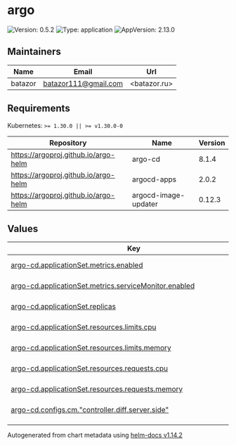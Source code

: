 # argo

![Version: 0.5.2](https://img.shields.io/badge/Version-0.5.2-informational?style=flat-square) ![Type: application](https://img.shields.io/badge/Type-application-informational?style=flat-square) ![AppVersion: 2.13.0](https://img.shields.io/badge/AppVersion-2.13.0-informational?style=flat-square)

## Maintainers

| Name | Email | Url |
| ---- | ------ | --- |
| batazor | <batazor111@gmail.com> | <batazor.ru> |

## Requirements

Kubernetes: `>= 1.30.0 || >= v1.30.0-0`

| Repository | Name | Version |
|------------|------|---------|
| https://argoproj.github.io/argo-helm | argo-cd | 8.1.4 |
| https://argoproj.github.io/argo-helm | argocd-apps | 2.0.2 |
| https://argoproj.github.io/argo-helm | argocd-image-updater | 0.12.3 |

## Values

<table height="400px" >
	<thead>
		<th>Key</th>
		<th>Type</th>
		<th>Default</th>
		<th>Description</th>
	</thead>
	<tbody>
		<tr>
			<td id="argo-cd--applicationSet--metrics--enabled"><a href="./values.yaml#L300">argo-cd.applicationSet.metrics.enabled</a></td>
			<td>
bool
</td>
			<td>
				<div style="max-width: 300px;">
<pre lang="json">
true
</pre>
</div>
			</td>
			<td></td>
		</tr>
		<tr>
			<td id="argo-cd--applicationSet--metrics--serviceMonitor--enabled"><a href="./values.yaml#L302">argo-cd.applicationSet.metrics.serviceMonitor.enabled</a></td>
			<td>
bool
</td>
			<td>
				<div style="max-width: 300px;">
<pre lang="json">
true
</pre>
</div>
			</td>
			<td></td>
		</tr>
		<tr>
			<td id="argo-cd--applicationSet--replicas"><a href="./values.yaml#L289">argo-cd.applicationSet.replicas</a></td>
			<td>
int
</td>
			<td>
				<div style="max-width: 300px;">
<pre lang="json">
1
</pre>
</div>
			</td>
			<td></td>
		</tr>
		<tr>
			<td id="argo-cd--applicationSet--resources--limits--cpu"><a href="./values.yaml#L293">argo-cd.applicationSet.resources.limits.cpu</a></td>
			<td>
string
</td>
			<td>
				<div style="max-width: 300px;">
<pre lang="json">
"2000m"
</pre>
</div>
			</td>
			<td></td>
		</tr>
		<tr>
			<td id="argo-cd--applicationSet--resources--limits--memory"><a href="./values.yaml#L294">argo-cd.applicationSet.resources.limits.memory</a></td>
			<td>
string
</td>
			<td>
				<div style="max-width: 300px;">
<pre lang="json">
"1024Mi"
</pre>
</div>
			</td>
			<td></td>
		</tr>
		<tr>
			<td id="argo-cd--applicationSet--resources--requests--cpu"><a href="./values.yaml#L296">argo-cd.applicationSet.resources.requests.cpu</a></td>
			<td>
string
</td>
			<td>
				<div style="max-width: 300px;">
<pre lang="json">
"300m"
</pre>
</div>
			</td>
			<td></td>
		</tr>
		<tr>
			<td id="argo-cd--applicationSet--resources--requests--memory"><a href="./values.yaml#L297">argo-cd.applicationSet.resources.requests.memory</a></td>
			<td>
string
</td>
			<td>
				<div style="max-width: 300px;">
<pre lang="json">
"128Mi"
</pre>
</div>
			</td>
			<td></td>
		</tr>
		<tr>
			<td id="argo-cd--configs--cm--"controller--diff--server--side""><a href="./values.yaml#L312">argo-cd.configs.cm."controller.diff.server.side"</a></td>
			<td>
string
</td>
			<td>
				<div style="max-width: 300px;">
<pre lang="json">
"true"
</pre>
</div>
			</td>
			<td></td>
		</tr>
		<tr>
			<td id="argo-cd--configs--cm--"exec--enabled""><a href="./values.yaml#L314">argo-cd.configs.cm."exec.enabled"</a></td>
			<td>
string
</td>
			<td>
				<div style="max-width: 300px;">
<pre lang="json">
"true"
</pre>
</div>
			</td>
			<td></td>
		</tr>
		<tr>
			<td id="argo-cd--configs--cm--"extension--config""><a href="./values.yaml#L317">argo-cd.configs.cm."extension.config"</a></td>
			<td>
string
</td>
			<td>
				<div style="max-width: 300px;">
<pre lang="json">
"extensions:\n  - name: metrics\n    backend:\n       services:\n          - url: http://argocd-metrics-server.argocd:9003"
</pre>
</div>
			</td>
			<td></td>
		</tr>
		<tr>
			<td id="argo-cd--configs--cm--"helm--valuesFileSchemes""><a href="./values.yaml#L324">argo-cd.configs.cm."helm.valuesFileSchemes"</a></td>
			<td>
string
</td>
			<td>
				<div style="max-width: 300px;">
<pre lang="json">
"secrets+gpg-import, secrets+gpg-import-kubernetes, secrets+age-import, secrets+age-import-kubernetes, secrets,secrets+literal, https"
</pre>
</div>
			</td>
			<td></td>
		</tr>
		<tr>
			<td id="argo-cd--configs--cm--"resource--compareoptions""><a href="./values.yaml#L331">argo-cd.configs.cm."resource.compareoptions"</a></td>
			<td>
string
</td>
			<td>
				<div style="max-width: 300px;">
<pre lang="json">
"# disables status field diffing in specified resource types\n# ignoreAggregatedRoles: true\n"
</pre>
</div>
			</td>
			<td></td>
		</tr>
		<tr>
			<td id="argo-cd--configs--cm--"resource--exclusions""><a href="./values.yaml#L335">argo-cd.configs.cm."resource.exclusions"</a></td>
			<td>
string
</td>
			<td>
				<div style="max-width: 300px;">
<pre lang="json">
"- apiGroups:\n    - cilium.io\n  kinds:\n    - CiliumIdentity\n  clusters:\n    - \"*\"\n"
</pre>
</div>
			</td>
			<td></td>
		</tr>
		<tr>
			<td id="argo-cd--configs--cm--"server--enable--proxy--extension""><a href="./values.yaml#L316">argo-cd.configs.cm."server.enable.proxy.extension"</a></td>
			<td>
string
</td>
			<td>
				<div style="max-width: 300px;">
<pre lang="json">
"true"
</pre>
</div>
			</td>
			<td></td>
		</tr>
		<tr>
			<td id="argo-cd--configs--cm--"statusbadge--enabled""><a href="./values.yaml#L310">argo-cd.configs.cm."statusbadge.enabled"</a></td>
			<td>
bool
</td>
			<td>
				<div style="max-width: 300px;">
<pre lang="json">
true
</pre>
</div>
			</td>
			<td></td>
		</tr>
		<tr>
			<td id="argo-cd--configs--cm--"timeout--reconciliation""><a href="./values.yaml#L308">argo-cd.configs.cm."timeout.reconciliation"</a></td>
			<td>
string
</td>
			<td>
				<div style="max-width: 300px;">
<pre lang="json">
"5m"
</pre>
</div>
			</td>
			<td></td>
		</tr>
		<tr>
			<td id="argo-cd--configs--cm--url"><a href="./values.yaml#L306">argo-cd.configs.cm.url</a></td>
			<td>
string
</td>
			<td>
				<div style="max-width: 300px;">
<pre lang="json">
"https://argo.shortlink.best"
</pre>
</div>
			</td>
			<td></td>
		</tr>
		<tr>
			<td id="argo-cd--configs--params--"dexserver--disable--tls""><a href="./values.yaml#L352">argo-cd.configs.params."dexserver.disable.tls"</a></td>
			<td>
bool
</td>
			<td>
				<div style="max-width: 300px;">
<pre lang="json">
true
</pre>
</div>
			</td>
			<td></td>
		</tr>
		<tr>
			<td id="argo-cd--configs--params--"server--insecure""><a href="./values.yaml#L353">argo-cd.configs.params."server.insecure"</a></td>
			<td>
bool
</td>
			<td>
				<div style="max-width: 300px;">
<pre lang="json">
true
</pre>
</div>
			</td>
			<td></td>
		</tr>
		<tr>
			<td id="argo-cd--configs--repositories--shortlink--name"><a href="./values.yaml#L346">argo-cd.configs.repositories.shortlink.name</a></td>
			<td>
string
</td>
			<td>
				<div style="max-width: 300px;">
<pre lang="json">
"shortlink"
</pre>
</div>
			</td>
			<td></td>
		</tr>
		<tr>
			<td id="argo-cd--configs--repositories--shortlink--type"><a href="./values.yaml#L347">argo-cd.configs.repositories.shortlink.type</a></td>
			<td>
string
</td>
			<td>
				<div style="max-width: 300px;">
<pre lang="json">
"git"
</pre>
</div>
			</td>
			<td></td>
		</tr>
		<tr>
			<td id="argo-cd--configs--repositories--shortlink--url"><a href="./values.yaml#L345">argo-cd.configs.repositories.shortlink.url</a></td>
			<td>
string
</td>
			<td>
				<div style="max-width: 300px;">
<pre lang="json">
"https://github.com/shortlink-org/argocd"
</pre>
</div>
			</td>
			<td></td>
		</tr>
		<tr>
			<td id="argo-cd--controller--metrics--applicationLabels--enabled"><a href="./values.yaml#L36">argo-cd.controller.metrics.applicationLabels.enabled</a></td>
			<td>
bool
</td>
			<td>
				<div style="max-width: 300px;">
<pre lang="json">
true
</pre>
</div>
			</td>
			<td></td>
		</tr>
		<tr>
			<td id="argo-cd--controller--metrics--enabled"><a href="./values.yaml#L34">argo-cd.controller.metrics.enabled</a></td>
			<td>
bool
</td>
			<td>
				<div style="max-width: 300px;">
<pre lang="json">
true
</pre>
</div>
			</td>
			<td></td>
		</tr>
		<tr>
			<td id="argo-cd--controller--metrics--serviceMonitor--enabled"><a href="./values.yaml#L38">argo-cd.controller.metrics.serviceMonitor.enabled</a></td>
			<td>
bool
</td>
			<td>
				<div style="max-width: 300px;">
<pre lang="json">
true
</pre>
</div>
			</td>
			<td></td>
		</tr>
		<tr>
			<td id="argo-cd--controller--replicas"><a href="./values.yaml#L22">argo-cd.controller.replicas</a></td>
			<td>
int
</td>
			<td>
				<div style="max-width: 300px;">
<pre lang="json">
1
</pre>
</div>
			</td>
			<td></td>
		</tr>
		<tr>
			<td id="argo-cd--controller--resources--limits--cpu"><a href="./values.yaml#L27">argo-cd.controller.resources.limits.cpu</a></td>
			<td>
string
</td>
			<td>
				<div style="max-width: 300px;">
<pre lang="json">
"2000m"
</pre>
</div>
			</td>
			<td></td>
		</tr>
		<tr>
			<td id="argo-cd--controller--resources--limits--memory"><a href="./values.yaml#L28">argo-cd.controller.resources.limits.memory</a></td>
			<td>
string
</td>
			<td>
				<div style="max-width: 300px;">
<pre lang="json">
"3Gi"
</pre>
</div>
			</td>
			<td></td>
		</tr>
		<tr>
			<td id="argo-cd--controller--resources--requests--cpu"><a href="./values.yaml#L30">argo-cd.controller.resources.requests.cpu</a></td>
			<td>
string
</td>
			<td>
				<div style="max-width: 300px;">
<pre lang="json">
"250m"
</pre>
</div>
			</td>
			<td></td>
		</tr>
		<tr>
			<td id="argo-cd--controller--resources--requests--memory"><a href="./values.yaml#L31">argo-cd.controller.resources.requests.memory</a></td>
			<td>
string
</td>
			<td>
				<div style="max-width: 300px;">
<pre lang="json">
"512Mi"
</pre>
</div>
			</td>
			<td></td>
		</tr>
		<tr>
			<td id="argo-cd--controller--revisionHistoryLimit"><a href="./values.yaml#L23">argo-cd.controller.revisionHistoryLimit</a></td>
			<td>
int
</td>
			<td>
				<div style="max-width: 300px;">
<pre lang="json">
3
</pre>
</div>
			</td>
			<td></td>
		</tr>
		<tr>
			<td id="argo-cd--controller--rules--enabled"><a href="./values.yaml#L41">argo-cd.controller.rules.enabled</a></td>
			<td>
bool
</td>
			<td>
				<div style="max-width: 300px;">
<pre lang="json">
true
</pre>
</div>
			</td>
			<td></td>
		</tr>
		<tr>
			<td id="argo-cd--controller--rules--spec[0]--alert"><a href="./values.yaml#L43">argo-cd.controller.rules.spec[0].alert</a></td>
			<td>
string
</td>
			<td>
				<div style="max-width: 300px;">
<pre lang="json">
"ArgoAppMissing"
</pre>
</div>
			</td>
			<td></td>
		</tr>
		<tr>
			<td id="argo-cd--controller--rules--spec[0]--annotations--description"><a href="./values.yaml#L51">argo-cd.controller.rules.spec[0].annotations.description</a></td>
			<td>
string
</td>
			<td>
				<div style="max-width: 300px;">
<pre lang="json">
"Argo CD has not reported any applications data for the past 15 minutes which means that it must be down or not functioning properly.  This needs to be resolved for this cloud to continue to maintain state.\n"
</pre>
</div>
			</td>
			<td></td>
		</tr>
		<tr>
			<td id="argo-cd--controller--rules--spec[0]--annotations--summary"><a href="./values.yaml#L50">argo-cd.controller.rules.spec[0].annotations.summary</a></td>
			<td>
string
</td>
			<td>
				<div style="max-width: 300px;">
<pre lang="json">
"[Argo CD] No reported applications"
</pre>
</div>
			</td>
			<td></td>
		</tr>
		<tr>
			<td id="argo-cd--controller--rules--spec[0]--expr"><a href="./values.yaml#L44">argo-cd.controller.rules.spec[0].expr</a></td>
			<td>
string
</td>
			<td>
				<div style="max-width: 300px;">
<pre lang="json">
"absent(argocd_app_info)\n"
</pre>
</div>
			</td>
			<td></td>
		</tr>
		<tr>
			<td id="argo-cd--controller--rules--spec[0]--for"><a href="./values.yaml#L46">argo-cd.controller.rules.spec[0].for</a></td>
			<td>
string
</td>
			<td>
				<div style="max-width: 300px;">
<pre lang="json">
"15m"
</pre>
</div>
			</td>
			<td></td>
		</tr>
		<tr>
			<td id="argo-cd--controller--rules--spec[0]--labels--severity"><a href="./values.yaml#L48">argo-cd.controller.rules.spec[0].labels.severity</a></td>
			<td>
string
</td>
			<td>
				<div style="max-width: 300px;">
<pre lang="json">
"critical"
</pre>
</div>
			</td>
			<td></td>
		</tr>
		<tr>
			<td id="argo-cd--controller--rules--spec[1]--alert"><a href="./values.yaml#L55">argo-cd.controller.rules.spec[1].alert</a></td>
			<td>
string
</td>
			<td>
				<div style="max-width: 300px;">
<pre lang="json">
"ArgoAppNotSynced"
</pre>
</div>
			</td>
			<td></td>
		</tr>
		<tr>
			<td id="argo-cd--controller--rules--spec[1]--annotations--description"><a href="./values.yaml#L63">argo-cd.controller.rules.spec[1].annotations.description</a></td>
			<td>
string
</td>
			<td>
				<div style="max-width: 300px;">
<pre lang="json">
"The application [{{`{{$labels.name}}`}} has not been synchronized for over\n 12 hours which means that the state of this cloud has drifted away from the\n state inside Git.\n"
</pre>
</div>
			</td>
			<td></td>
		</tr>
		<tr>
			<td id="argo-cd--controller--rules--spec[1]--annotations--summary"><a href="./values.yaml#L62">argo-cd.controller.rules.spec[1].annotations.summary</a></td>
			<td>
string
</td>
			<td>
				<div style="max-width: 300px;">
<pre lang="json">
"[{{`{{$labels.name}}`}}] Application not synchronized"
</pre>
</div>
			</td>
			<td></td>
		</tr>
		<tr>
			<td id="argo-cd--controller--rules--spec[1]--expr"><a href="./values.yaml#L56">argo-cd.controller.rules.spec[1].expr</a></td>
			<td>
string
</td>
			<td>
				<div style="max-width: 300px;">
<pre lang="json">
"argocd_app_info{sync_status!=\"Synced\"} == 1\n"
</pre>
</div>
			</td>
			<td></td>
		</tr>
		<tr>
			<td id="argo-cd--controller--rules--spec[1]--for"><a href="./values.yaml#L58">argo-cd.controller.rules.spec[1].for</a></td>
			<td>
string
</td>
			<td>
				<div style="max-width: 300px;">
<pre lang="json">
"12h"
</pre>
</div>
			</td>
			<td></td>
		</tr>
		<tr>
			<td id="argo-cd--controller--rules--spec[1]--labels--severity"><a href="./values.yaml#L60">argo-cd.controller.rules.spec[1].labels.severity</a></td>
			<td>
string
</td>
			<td>
				<div style="max-width: 300px;">
<pre lang="json">
"warning"
</pre>
</div>
			</td>
			<td></td>
		</tr>
		<tr>
			<td id="argo-cd--dex--enabled"><a href="./values.yaml#L69">argo-cd.dex.enabled</a></td>
			<td>
bool
</td>
			<td>
				<div style="max-width: 300px;">
<pre lang="json">
true
</pre>
</div>
			</td>
			<td></td>
		</tr>
		<tr>
			<td id="argo-cd--dex--env[0]--name"><a href="./values.yaml#L75">argo-cd.dex.env[0].name</a></td>
			<td>
string
</td>
			<td>
				<div style="max-width: 300px;">
<pre lang="json">
"ARGO_WORKFLOWS_SSO_CLIENT_SECRET"
</pre>
</div>
			</td>
			<td></td>
		</tr>
		<tr>
			<td id="argo-cd--dex--env[0]--valueFrom--secretKeyRef--key"><a href="./values.yaml#L79">argo-cd.dex.env[0].valueFrom.secretKeyRef.key</a></td>
			<td>
string
</td>
			<td>
				<div style="max-width: 300px;">
<pre lang="json">
"client-secret"
</pre>
</div>
			</td>
			<td></td>
		</tr>
		<tr>
			<td id="argo-cd--dex--env[0]--valueFrom--secretKeyRef--name"><a href="./values.yaml#L78">argo-cd.dex.env[0].valueFrom.secretKeyRef.name</a></td>
			<td>
string
</td>
			<td>
				<div style="max-width: 300px;">
<pre lang="json">
"argo-workflows-sso"
</pre>
</div>
			</td>
			<td></td>
		</tr>
		<tr>
			<td id="argo-cd--dex--image--tag"><a href="./values.yaml#L72">argo-cd.dex.image.tag</a></td>
			<td>
string
</td>
			<td>
				<div style="max-width: 300px;">
<pre lang="json">
"latest-alpine"
</pre>
</div>
			</td>
			<td></td>
		</tr>
		<tr>
			<td id="argo-cd--dex--metrics--enabled"><a href="./values.yaml#L90">argo-cd.dex.metrics.enabled</a></td>
			<td>
bool
</td>
			<td>
				<div style="max-width: 300px;">
<pre lang="json">
true
</pre>
</div>
			</td>
			<td></td>
		</tr>
		<tr>
			<td id="argo-cd--dex--metrics--serviceMonitor--additionalLabels--release"><a href="./values.yaml#L94">argo-cd.dex.metrics.serviceMonitor.additionalLabels.release</a></td>
			<td>
string
</td>
			<td>
				<div style="max-width: 300px;">
<pre lang="json">
"prometheus-operator"
</pre>
</div>
			</td>
			<td></td>
		</tr>
		<tr>
			<td id="argo-cd--dex--metrics--serviceMonitor--enabled"><a href="./values.yaml#L92">argo-cd.dex.metrics.serviceMonitor.enabled</a></td>
			<td>
bool
</td>
			<td>
				<div style="max-width: 300px;">
<pre lang="json">
true
</pre>
</div>
			</td>
			<td></td>
		</tr>
		<tr>
			<td id="argo-cd--dex--resources--limits--cpu"><a href="./values.yaml#L83">argo-cd.dex.resources.limits.cpu</a></td>
			<td>
string
</td>
			<td>
				<div style="max-width: 300px;">
<pre lang="json">
"300m"
</pre>
</div>
			</td>
			<td></td>
		</tr>
		<tr>
			<td id="argo-cd--dex--resources--limits--memory"><a href="./values.yaml#L84">argo-cd.dex.resources.limits.memory</a></td>
			<td>
string
</td>
			<td>
				<div style="max-width: 300px;">
<pre lang="json">
"128Mi"
</pre>
</div>
			</td>
			<td></td>
		</tr>
		<tr>
			<td id="argo-cd--dex--resources--requests--cpu"><a href="./values.yaml#L86">argo-cd.dex.resources.requests.cpu</a></td>
			<td>
string
</td>
			<td>
				<div style="max-width: 300px;">
<pre lang="json">
"20m"
</pre>
</div>
			</td>
			<td></td>
		</tr>
		<tr>
			<td id="argo-cd--dex--resources--requests--memory"><a href="./values.yaml#L87">argo-cd.dex.resources.requests.memory</a></td>
			<td>
string
</td>
			<td>
				<div style="max-width: 300px;">
<pre lang="json">
"64Mi"
</pre>
</div>
			</td>
			<td></td>
		</tr>
		<tr>
			<td id="argo-cd--enabled"><a href="./values.yaml#L7">argo-cd.enabled</a></td>
			<td>
bool
</td>
			<td>
				<div style="max-width: 300px;">
<pre lang="json">
true
</pre>
</div>
			</td>
			<td></td>
		</tr>
		<tr>
			<td id="argo-cd--externalRedis--host"><a href="./values.yaml#L100">argo-cd.externalRedis.host</a></td>
			<td>
string
</td>
			<td>
				<div style="max-width: 300px;">
<pre lang="json">
"redis-master.argocd"
</pre>
</div>
			</td>
			<td></td>
		</tr>
		<tr>
			<td id="argo-cd--fullnameOverride"><a href="./values.yaml#L9">argo-cd.fullnameOverride</a></td>
			<td>
string
</td>
			<td>
				<div style="max-width: 300px;">
<pre lang="json">
"argocd"
</pre>
</div>
			</td>
			<td></td>
		</tr>
		<tr>
			<td id="argo-cd--global--domain"><a href="./values.yaml#L12">argo-cd.global.domain</a></td>
			<td>
string
</td>
			<td>
				<div style="max-width: 300px;">
<pre lang="json">
"argo.shortlink.best"
</pre>
</div>
			</td>
			<td></td>
		</tr>
		<tr>
			<td id="argo-cd--global--logging--format"><a href="./values.yaml#L18">argo-cd.global.logging.format</a></td>
			<td>
string
</td>
			<td>
				<div style="max-width: 300px;">
<pre lang="json">
"json"
</pre>
</div>
			</td>
			<td></td>
		</tr>
		<tr>
			<td id="argo-cd--global--logging--level"><a href="./values.yaml#L19">argo-cd.global.logging.level</a></td>
			<td>
string
</td>
			<td>
				<div style="max-width: 300px;">
<pre lang="json">
"warn"
</pre>
</div>
			</td>
			<td></td>
		</tr>
		<tr>
			<td id="argo-cd--global--networkPolicy--create"><a href="./values.yaml#L15">argo-cd.global.networkPolicy.create</a></td>
			<td>
bool
</td>
			<td>
				<div style="max-width: 300px;">
<pre lang="json">
true
</pre>
</div>
			</td>
			<td></td>
		</tr>
		<tr>
			<td id="argo-cd--notifications--metrics--enabled"><a href="./values.yaml#L365">argo-cd.notifications.metrics.enabled</a></td>
			<td>
bool
</td>
			<td>
				<div style="max-width: 300px;">
<pre lang="json">
true
</pre>
</div>
			</td>
			<td></td>
		</tr>
		<tr>
			<td id="argo-cd--notifications--metrics--serviceMonitor--enabled"><a href="./values.yaml#L367">argo-cd.notifications.metrics.serviceMonitor.enabled</a></td>
			<td>
bool
</td>
			<td>
				<div style="max-width: 300px;">
<pre lang="json">
true
</pre>
</div>
			</td>
			<td></td>
		</tr>
		<tr>
			<td id="argo-cd--notifications--resources--limits--cpu"><a href="./values.yaml#L358">argo-cd.notifications.resources.limits.cpu</a></td>
			<td>
string
</td>
			<td>
				<div style="max-width: 300px;">
<pre lang="json">
"1000m"
</pre>
</div>
			</td>
			<td></td>
		</tr>
		<tr>
			<td id="argo-cd--notifications--resources--limits--memory"><a href="./values.yaml#L359">argo-cd.notifications.resources.limits.memory</a></td>
			<td>
string
</td>
			<td>
				<div style="max-width: 300px;">
<pre lang="json">
"256Mi"
</pre>
</div>
			</td>
			<td></td>
		</tr>
		<tr>
			<td id="argo-cd--notifications--resources--requests--cpu"><a href="./values.yaml#L361">argo-cd.notifications.resources.requests.cpu</a></td>
			<td>
string
</td>
			<td>
				<div style="max-width: 300px;">
<pre lang="json">
"50m"
</pre>
</div>
			</td>
			<td></td>
		</tr>
		<tr>
			<td id="argo-cd--notifications--resources--requests--memory"><a href="./values.yaml#L362">argo-cd.notifications.resources.requests.memory</a></td>
			<td>
string
</td>
			<td>
				<div style="max-width: 300px;">
<pre lang="json">
"64Mi"
</pre>
</div>
			</td>
			<td></td>
		</tr>
		<tr>
			<td id="argo-cd--redis--enabled"><a href="./values.yaml#L97">argo-cd.redis.enabled</a></td>
			<td>
bool
</td>
			<td>
				<div style="max-width: 300px;">
<pre lang="json">
false
</pre>
</div>
			</td>
			<td></td>
		</tr>
		<tr>
			<td id="argo-cd--repoServer--autoscaling--enabled"><a href="./values.yaml#L174">argo-cd.repoServer.autoscaling.enabled</a></td>
			<td>
bool
</td>
			<td>
				<div style="max-width: 300px;">
<pre lang="json">
false
</pre>
</div>
			</td>
			<td></td>
		</tr>
		<tr>
			<td id="argo-cd--repoServer--env[0]--name"><a href="./values.yaml#L195">argo-cd.repoServer.env[0].name</a></td>
			<td>
string
</td>
			<td>
				<div style="max-width: 300px;">
<pre lang="json">
"ARGOCD_EXEC_TIMEOUT"
</pre>
</div>
			</td>
			<td></td>
		</tr>
		<tr>
			<td id="argo-cd--repoServer--env[0]--value"><a href="./values.yaml#L196">argo-cd.repoServer.env[0].value</a></td>
			<td>
string
</td>
			<td>
				<div style="max-width: 300px;">
<pre lang="json">
"5m"
</pre>
</div>
			</td>
			<td></td>
		</tr>
		<tr>
			<td id="argo-cd--repoServer--env[1]--name"><a href="./values.yaml#L197">argo-cd.repoServer.env[1].name</a></td>
			<td>
string
</td>
			<td>
				<div style="max-width: 300px;">
<pre lang="json">
"HELM_PLUGINS"
</pre>
</div>
			</td>
			<td></td>
		</tr>
		<tr>
			<td id="argo-cd--repoServer--env[1]--value"><a href="./values.yaml#L198">argo-cd.repoServer.env[1].value</a></td>
			<td>
string
</td>
			<td>
				<div style="max-width: 300px;">
<pre lang="json">
"/custom-tools/helm-plugins/"
</pre>
</div>
			</td>
			<td></td>
		</tr>
		<tr>
			<td id="argo-cd--repoServer--env[2]--name"><a href="./values.yaml#L199">argo-cd.repoServer.env[2].name</a></td>
			<td>
string
</td>
			<td>
				<div style="max-width: 300px;">
<pre lang="json">
"HELM_SECRETS_SOPS_PATH"
</pre>
</div>
			</td>
			<td></td>
		</tr>
		<tr>
			<td id="argo-cd--repoServer--env[2]--value"><a href="./values.yaml#L200">argo-cd.repoServer.env[2].value</a></td>
			<td>
string
</td>
			<td>
				<div style="max-width: 300px;">
<pre lang="json">
"/custom-tools/sops"
</pre>
</div>
			</td>
			<td></td>
		</tr>
		<tr>
			<td id="argo-cd--repoServer--env[3]--name"><a href="./values.yaml#L201">argo-cd.repoServer.env[3].name</a></td>
			<td>
string
</td>
			<td>
				<div style="max-width: 300px;">
<pre lang="json">
"HELM_SECRETS_VALS_PATH"
</pre>
</div>
			</td>
			<td></td>
		</tr>
		<tr>
			<td id="argo-cd--repoServer--env[3]--value"><a href="./values.yaml#L202">argo-cd.repoServer.env[3].value</a></td>
			<td>
string
</td>
			<td>
				<div style="max-width: 300px;">
<pre lang="json">
"/custom-tools/vals"
</pre>
</div>
			</td>
			<td></td>
		</tr>
		<tr>
			<td id="argo-cd--repoServer--env[4]--name"><a href="./values.yaml#L203">argo-cd.repoServer.env[4].name</a></td>
			<td>
string
</td>
			<td>
				<div style="max-width: 300px;">
<pre lang="json">
"HELM_SECRETS_KUBECTL_PATH"
</pre>
</div>
			</td>
			<td></td>
		</tr>
		<tr>
			<td id="argo-cd--repoServer--env[4]--value"><a href="./values.yaml#L204">argo-cd.repoServer.env[4].value</a></td>
			<td>
string
</td>
			<td>
				<div style="max-width: 300px;">
<pre lang="json">
"/custom-tools/kubectl"
</pre>
</div>
			</td>
			<td></td>
		</tr>
		<tr>
			<td id="argo-cd--repoServer--env[5]--name"><a href="./values.yaml#L205">argo-cd.repoServer.env[5].name</a></td>
			<td>
string
</td>
			<td>
				<div style="max-width: 300px;">
<pre lang="json">
"HELM_SECRETS_CURL_PATH"
</pre>
</div>
			</td>
			<td></td>
		</tr>
		<tr>
			<td id="argo-cd--repoServer--env[5]--value"><a href="./values.yaml#L206">argo-cd.repoServer.env[5].value</a></td>
			<td>
string
</td>
			<td>
				<div style="max-width: 300px;">
<pre lang="json">
"/custom-tools/curl"
</pre>
</div>
			</td>
			<td></td>
		</tr>
		<tr>
			<td id="argo-cd--repoServer--env[6]--name"><a href="./values.yaml#L208">argo-cd.repoServer.env[6].name</a></td>
			<td>
string
</td>
			<td>
				<div style="max-width: 300px;">
<pre lang="json">
"HELM_SECRETS_VALUES_ALLOW_SYMLINKS"
</pre>
</div>
			</td>
			<td></td>
		</tr>
		<tr>
			<td id="argo-cd--repoServer--env[6]--value"><a href="./values.yaml#L209">argo-cd.repoServer.env[6].value</a></td>
			<td>
string
</td>
			<td>
				<div style="max-width: 300px;">
<pre lang="json">
"false"
</pre>
</div>
			</td>
			<td></td>
		</tr>
		<tr>
			<td id="argo-cd--repoServer--env[7]--name"><a href="./values.yaml#L210">argo-cd.repoServer.env[7].name</a></td>
			<td>
string
</td>
			<td>
				<div style="max-width: 300px;">
<pre lang="json">
"HELM_SECRETS_VALUES_ALLOW_ABSOLUTE_PATH"
</pre>
</div>
			</td>
			<td></td>
		</tr>
		<tr>
			<td id="argo-cd--repoServer--env[7]--value"><a href="./values.yaml#L211">argo-cd.repoServer.env[7].value</a></td>
			<td>
string
</td>
			<td>
				<div style="max-width: 300px;">
<pre lang="json">
"false"
</pre>
</div>
			</td>
			<td></td>
		</tr>
		<tr>
			<td id="argo-cd--repoServer--env[8]--name"><a href="./values.yaml#L212">argo-cd.repoServer.env[8].name</a></td>
			<td>
string
</td>
			<td>
				<div style="max-width: 300px;">
<pre lang="json">
"HELM_SECRETS_VALUES_ALLOW_PATH_TRAVERSAL"
</pre>
</div>
			</td>
			<td></td>
		</tr>
		<tr>
			<td id="argo-cd--repoServer--env[8]--value"><a href="./values.yaml#L213">argo-cd.repoServer.env[8].value</a></td>
			<td>
string
</td>
			<td>
				<div style="max-width: 300px;">
<pre lang="json">
"false"
</pre>
</div>
			</td>
			<td></td>
		</tr>
		<tr>
			<td id="argo-cd--repoServer--initContainers[0]--args[0]"><a href="./values.yaml#L271">argo-cd.repoServer.initContainers[0].args[0]</a></td>
			<td>
string
</td>
			<td>
				<div style="max-width: 300px;">
<pre lang="json">
"mkdir -p /custom-tools/helm-plugins\nwget -qO- https://github.com/jkroepke/helm-secrets/releases/download/v${HELM_SECRETS_VERSION}/helm-secrets.tar.gz | tar -C /custom-tools/helm-plugins -xzf-;\n\nwget -qO /custom-tools/sops https://github.com/mozilla/sops/releases/download/v${SOPS_VERSION}/sops-v${SOPS_VERSION}.linux.amd64\nwget -qO /custom-tools/kubectl https://dl.k8s.io/release/v${KUBECTL_VERSION}/bin/linux/amd64/kubectl\n\nwget -qO- https://github.com/variantdev/vals/releases/download/v${VALS_VERSION}/vals_${VALS_VERSION}_linux_amd64.tar.gz | tar -xzf- -C /custom-tools/ vals;\n\n# helm secrets wrapper mode installation (optional)\n# RUN printf '#!/usr/bin/env sh\\nexec %s secrets \"$@\"' \"${HELM_SECRETS_HELM_PATH}\" \u003e\"/usr/local/sbin/helm\" \u0026\u0026 chmod +x \"/custom-tools/helm\"\n\nchmod +x /custom-tools/*\n"
</pre>
</div>
			</td>
			<td></td>
		</tr>
		<tr>
			<td id="argo-cd--repoServer--initContainers[0]--command[0]"><a href="./values.yaml#L251">argo-cd.repoServer.initContainers[0].command[0]</a></td>
			<td>
string
</td>
			<td>
				<div style="max-width: 300px;">
<pre lang="json">
"sh"
</pre>
</div>
			</td>
			<td></td>
		</tr>
		<tr>
			<td id="argo-cd--repoServer--initContainers[0]--command[1]"><a href="./values.yaml#L251">argo-cd.repoServer.initContainers[0].command[1]</a></td>
			<td>
string
</td>
			<td>
				<div style="max-width: 300px;">
<pre lang="json">
"-ec"
</pre>
</div>
			</td>
			<td></td>
		</tr>
		<tr>
			<td id="argo-cd--repoServer--initContainers[0]--env[0]--name"><a href="./values.yaml#L262">argo-cd.repoServer.initContainers[0].env[0].name</a></td>
			<td>
string
</td>
			<td>
				<div style="max-width: 300px;">
<pre lang="json">
"HELM_SECRETS_VERSION"
</pre>
</div>
			</td>
			<td></td>
		</tr>
		<tr>
			<td id="argo-cd--repoServer--initContainers[0]--env[0]--value"><a href="./values.yaml#L263">argo-cd.repoServer.initContainers[0].env[0].value</a></td>
			<td>
string
</td>
			<td>
				<div style="max-width: 300px;">
<pre lang="json">
"4.6.5"
</pre>
</div>
			</td>
			<td></td>
		</tr>
		<tr>
			<td id="argo-cd--repoServer--initContainers[0]--env[1]--name"><a href="./values.yaml#L264">argo-cd.repoServer.initContainers[0].env[1].name</a></td>
			<td>
string
</td>
			<td>
				<div style="max-width: 300px;">
<pre lang="json">
"KUBECTL_VERSION"
</pre>
</div>
			</td>
			<td></td>
		</tr>
		<tr>
			<td id="argo-cd--repoServer--initContainers[0]--env[1]--value"><a href="./values.yaml#L265">argo-cd.repoServer.initContainers[0].env[1].value</a></td>
			<td>
string
</td>
			<td>
				<div style="max-width: 300px;">
<pre lang="json">
"1.33.0"
</pre>
</div>
			</td>
			<td></td>
		</tr>
		<tr>
			<td id="argo-cd--repoServer--initContainers[0]--env[2]--name"><a href="./values.yaml#L266">argo-cd.repoServer.initContainers[0].env[2].name</a></td>
			<td>
string
</td>
			<td>
				<div style="max-width: 300px;">
<pre lang="json">
"VALS_VERSION"
</pre>
</div>
			</td>
			<td></td>
		</tr>
		<tr>
			<td id="argo-cd--repoServer--initContainers[0]--env[2]--value"><a href="./values.yaml#L267">argo-cd.repoServer.initContainers[0].env[2].value</a></td>
			<td>
string
</td>
			<td>
				<div style="max-width: 300px;">
<pre lang="json">
"0.41.1"
</pre>
</div>
			</td>
			<td></td>
		</tr>
		<tr>
			<td id="argo-cd--repoServer--initContainers[0]--env[3]--name"><a href="./values.yaml#L268">argo-cd.repoServer.initContainers[0].env[3].name</a></td>
			<td>
string
</td>
			<td>
				<div style="max-width: 300px;">
<pre lang="json">
"SOPS_VERSION"
</pre>
</div>
			</td>
			<td></td>
		</tr>
		<tr>
			<td id="argo-cd--repoServer--initContainers[0]--env[3]--value"><a href="./values.yaml#L269">argo-cd.repoServer.initContainers[0].env[3].value</a></td>
			<td>
string
</td>
			<td>
				<div style="max-width: 300px;">
<pre lang="json">
"3.10.2"
</pre>
</div>
			</td>
			<td></td>
		</tr>
		<tr>
			<td id="argo-cd--repoServer--initContainers[0]--image"><a href="./values.yaml#L250">argo-cd.repoServer.initContainers[0].image</a></td>
			<td>
string
</td>
			<td>
				<div style="max-width: 300px;">
<pre lang="json">
"alpine:latest"
</pre>
</div>
			</td>
			<td></td>
		</tr>
		<tr>
			<td id="argo-cd--repoServer--initContainers[0]--name"><a href="./values.yaml#L249">argo-cd.repoServer.initContainers[0].name</a></td>
			<td>
string
</td>
			<td>
				<div style="max-width: 300px;">
<pre lang="json">
"download-tools"
</pre>
</div>
			</td>
			<td></td>
		</tr>
		<tr>
			<td id="argo-cd--repoServer--initContainers[0]--securityContext--allowPrivilegeEscalation"><a href="./values.yaml#L255">argo-cd.repoServer.initContainers[0].securityContext.allowPrivilegeEscalation</a></td>
			<td>
bool
</td>
			<td>
				<div style="max-width: 300px;">
<pre lang="json">
false
</pre>
</div>
			</td>
			<td></td>
		</tr>
		<tr>
			<td id="argo-cd--repoServer--initContainers[0]--securityContext--capabilities--drop[0]"><a href="./values.yaml#L258">argo-cd.repoServer.initContainers[0].securityContext.capabilities.drop[0]</a></td>
			<td>
string
</td>
			<td>
				<div style="max-width: 300px;">
<pre lang="json">
"ALL"
</pre>
</div>
			</td>
			<td></td>
		</tr>
		<tr>
			<td id="argo-cd--repoServer--initContainers[0]--securityContext--runAsNonRoot"><a href="./values.yaml#L253">argo-cd.repoServer.initContainers[0].securityContext.runAsNonRoot</a></td>
			<td>
bool
</td>
			<td>
				<div style="max-width: 300px;">
<pre lang="json">
true
</pre>
</div>
			</td>
			<td></td>
		</tr>
		<tr>
			<td id="argo-cd--repoServer--initContainers[0]--securityContext--runAsUser"><a href="./values.yaml#L254">argo-cd.repoServer.initContainers[0].securityContext.runAsUser</a></td>
			<td>
int
</td>
			<td>
				<div style="max-width: 300px;">
<pre lang="json">
1000
</pre>
</div>
			</td>
			<td></td>
		</tr>
		<tr>
			<td id="argo-cd--repoServer--initContainers[0]--securityContext--seccompProfile--type"><a href="./values.yaml#L260">argo-cd.repoServer.initContainers[0].securityContext.seccompProfile.type</a></td>
			<td>
string
</td>
			<td>
				<div style="max-width: 300px;">
<pre lang="json">
"RuntimeDefault"
</pre>
</div>
			</td>
			<td></td>
		</tr>
		<tr>
			<td id="argo-cd--repoServer--initContainers[0]--volumeMounts[0]--mountPath"><a href="./values.yaml#L285">argo-cd.repoServer.initContainers[0].volumeMounts[0].mountPath</a></td>
			<td>
string
</td>
			<td>
				<div style="max-width: 300px;">
<pre lang="json">
"/custom-tools"
</pre>
</div>
			</td>
			<td></td>
		</tr>
		<tr>
			<td id="argo-cd--repoServer--initContainers[0]--volumeMounts[0]--name"><a href="./values.yaml#L286">argo-cd.repoServer.initContainers[0].volumeMounts[0].name</a></td>
			<td>
string
</td>
			<td>
				<div style="max-width: 300px;">
<pre lang="json">
"custom-tools"
</pre>
</div>
			</td>
			<td></td>
		</tr>
		<tr>
			<td id="argo-cd--repoServer--metrics--enabled"><a href="./values.yaml#L219">argo-cd.repoServer.metrics.enabled</a></td>
			<td>
bool
</td>
			<td>
				<div style="max-width: 300px;">
<pre lang="json">
true
</pre>
</div>
			</td>
			<td></td>
		</tr>
		<tr>
			<td id="argo-cd--repoServer--metrics--serviceMonitor--enabled"><a href="./values.yaml#L221">argo-cd.repoServer.metrics.serviceMonitor.enabled</a></td>
			<td>
bool
</td>
			<td>
				<div style="max-width: 300px;">
<pre lang="json">
true
</pre>
</div>
			</td>
			<td></td>
		</tr>
		<tr>
			<td id="argo-cd--repoServer--rbac[0]--apiGroups[0]"><a href="./values.yaml#L182">argo-cd.repoServer.rbac[0].apiGroups[0]</a></td>
			<td>
string
</td>
			<td>
				<div style="max-width: 300px;">
<pre lang="json">
""
</pre>
</div>
			</td>
			<td></td>
		</tr>
		<tr>
			<td id="argo-cd--repoServer--rbac[0]--resources[0]"><a href="./values.yaml#L184">argo-cd.repoServer.rbac[0].resources[0]</a></td>
			<td>
string
</td>
			<td>
				<div style="max-width: 300px;">
<pre lang="json">
"secrets"
</pre>
</div>
			</td>
			<td></td>
		</tr>
		<tr>
			<td id="argo-cd--repoServer--rbac[0]--verbs[0]"><a href="./values.yaml#L186">argo-cd.repoServer.rbac[0].verbs[0]</a></td>
			<td>
string
</td>
			<td>
				<div style="max-width: 300px;">
<pre lang="json">
"get"
</pre>
</div>
			</td>
			<td></td>
		</tr>
		<tr>
			<td id="argo-cd--repoServer--rbac[1]--apiGroups[0]"><a href="./values.yaml#L188">argo-cd.repoServer.rbac[1].apiGroups[0]</a></td>
			<td>
string
</td>
			<td>
				<div style="max-width: 300px;">
<pre lang="json">
""
</pre>
</div>
			</td>
			<td></td>
		</tr>
		<tr>
			<td id="argo-cd--repoServer--rbac[1]--resources[0]"><a href="./values.yaml#L190">argo-cd.repoServer.rbac[1].resources[0]</a></td>
			<td>
string
</td>
			<td>
				<div style="max-width: 300px;">
<pre lang="json">
"pods/exec"
</pre>
</div>
			</td>
			<td></td>
		</tr>
		<tr>
			<td id="argo-cd--repoServer--rbac[1]--verbs[0]"><a href="./values.yaml#L192">argo-cd.repoServer.rbac[1].verbs[0]</a></td>
			<td>
string
</td>
			<td>
				<div style="max-width: 300px;">
<pre lang="json">
"create"
</pre>
</div>
			</td>
			<td></td>
		</tr>
		<tr>
			<td id="argo-cd--repoServer--replicas"><a href="./values.yaml#L171">argo-cd.repoServer.replicas</a></td>
			<td>
int
</td>
			<td>
				<div style="max-width: 300px;">
<pre lang="json">
1
</pre>
</div>
			</td>
			<td></td>
		</tr>
		<tr>
			<td id="argo-cd--repoServer--resources--limits--cpu"><a href="./values.yaml#L242">argo-cd.repoServer.resources.limits.cpu</a></td>
			<td>
string
</td>
			<td>
				<div style="max-width: 300px;">
<pre lang="json">
"3000m"
</pre>
</div>
			</td>
			<td></td>
		</tr>
		<tr>
			<td id="argo-cd--repoServer--resources--limits--memory"><a href="./values.yaml#L243">argo-cd.repoServer.resources.limits.memory</a></td>
			<td>
string
</td>
			<td>
				<div style="max-width: 300px;">
<pre lang="json">
"1024Mi"
</pre>
</div>
			</td>
			<td></td>
		</tr>
		<tr>
			<td id="argo-cd--repoServer--resources--requests--cpu"><a href="./values.yaml#L245">argo-cd.repoServer.resources.requests.cpu</a></td>
			<td>
string
</td>
			<td>
				<div style="max-width: 300px;">
<pre lang="json">
"500m"
</pre>
</div>
			</td>
			<td></td>
		</tr>
		<tr>
			<td id="argo-cd--repoServer--resources--requests--memory"><a href="./values.yaml#L246">argo-cd.repoServer.resources.requests.memory</a></td>
			<td>
string
</td>
			<td>
				<div style="max-width: 300px;">
<pre lang="json">
"128Mi"
</pre>
</div>
			</td>
			<td></td>
		</tr>
		<tr>
			<td id="argo-cd--repoServer--serviceAccount--create"><a href="./values.yaml#L177">argo-cd.repoServer.serviceAccount.create</a></td>
			<td>
bool
</td>
			<td>
				<div style="max-width: 300px;">
<pre lang="json">
true
</pre>
</div>
			</td>
			<td></td>
		</tr>
		<tr>
			<td id="argo-cd--repoServer--serviceAccount--name"><a href="./values.yaml#L178">argo-cd.repoServer.serviceAccount.name</a></td>
			<td>
string
</td>
			<td>
				<div style="max-width: 300px;">
<pre lang="json">
"argocd-repo-server"
</pre>
</div>
			</td>
			<td></td>
		</tr>
		<tr>
			<td id="argo-cd--repoServer--volumeMounts[0]--mountPath"><a href="./values.yaml#L231">argo-cd.repoServer.volumeMounts[0].mountPath</a></td>
			<td>
string
</td>
			<td>
				<div style="max-width: 300px;">
<pre lang="json">
"/custom-tools"
</pre>
</div>
			</td>
			<td></td>
		</tr>
		<tr>
			<td id="argo-cd--repoServer--volumeMounts[0]--name"><a href="./values.yaml#L232">argo-cd.repoServer.volumeMounts[0].name</a></td>
			<td>
string
</td>
			<td>
				<div style="max-width: 300px;">
<pre lang="json">
"custom-tools"
</pre>
</div>
			</td>
			<td></td>
		</tr>
		<tr>
			<td id="argo-cd--repoServer--volumeMounts[1]--mountPath"><a href="./values.yaml#L233">argo-cd.repoServer.volumeMounts[1].mountPath</a></td>
			<td>
string
</td>
			<td>
				<div style="max-width: 300px;">
<pre lang="json">
"/sops-gpg/"
</pre>
</div>
			</td>
			<td></td>
		</tr>
		<tr>
			<td id="argo-cd--repoServer--volumeMounts[1]--name"><a href="./values.yaml#L234">argo-cd.repoServer.volumeMounts[1].name</a></td>
			<td>
string
</td>
			<td>
				<div style="max-width: 300px;">
<pre lang="json">
"sops-gpg"
</pre>
</div>
			</td>
			<td></td>
		</tr>
		<tr>
			<td id="argo-cd--repoServer--volumes[0]--emptyDir"><a href="./values.yaml#L225">argo-cd.repoServer.volumes[0].emptyDir</a></td>
			<td>
object
</td>
			<td>
				<div style="max-width: 300px;">
<pre lang="json">
{}
</pre>
</div>
			</td>
			<td></td>
		</tr>
		<tr>
			<td id="argo-cd--repoServer--volumes[0]--name"><a href="./values.yaml#L224">argo-cd.repoServer.volumes[0].name</a></td>
			<td>
string
</td>
			<td>
				<div style="max-width: 300px;">
<pre lang="json">
"custom-tools"
</pre>
</div>
			</td>
			<td></td>
		</tr>
		<tr>
			<td id="argo-cd--repoServer--volumes[1]--name"><a href="./values.yaml#L226">argo-cd.repoServer.volumes[1].name</a></td>
			<td>
string
</td>
			<td>
				<div style="max-width: 300px;">
<pre lang="json">
"sops-gpg"
</pre>
</div>
			</td>
			<td></td>
		</tr>
		<tr>
			<td id="argo-cd--repoServer--volumes[1]--secret--secretName"><a href="./values.yaml#L228">argo-cd.repoServer.volumes[1].secret.secretName</a></td>
			<td>
string
</td>
			<td>
				<div style="max-width: 300px;">
<pre lang="json">
"sops-gpg"
</pre>
</div>
			</td>
			<td></td>
		</tr>
		<tr>
			<td id="argo-cd--server--autoscaling--enabled"><a href="./values.yaml#L106">argo-cd.server.autoscaling.enabled</a></td>
			<td>
bool
</td>
			<td>
				<div style="max-width: 300px;">
<pre lang="json">
false
</pre>
</div>
			</td>
			<td></td>
		</tr>
		<tr>
			<td id="argo-cd--server--extensions--enabled"><a href="./values.yaml#L152">argo-cd.server.extensions.enabled</a></td>
			<td>
bool
</td>
			<td>
				<div style="max-width: 300px;">
<pre lang="json">
true
</pre>
</div>
			</td>
			<td></td>
		</tr>
		<tr>
			<td id="argo-cd--server--extensions--extensionList[0]--env[0]--name"><a href="./values.yaml#L157">argo-cd.server.extensions.extensionList[0].env[0].name</a></td>
			<td>
string
</td>
			<td>
				<div style="max-width: 300px;">
<pre lang="json">
"EXTENSION_URL"
</pre>
</div>
			</td>
			<td></td>
		</tr>
		<tr>
			<td id="argo-cd--server--extensions--extensionList[0]--env[0]--value"><a href="./values.yaml#L158">argo-cd.server.extensions.extensionList[0].env[0].value</a></td>
			<td>
string
</td>
			<td>
				<div style="max-width: 300px;">
<pre lang="json">
"https://github.com/argoproj-labs/rollout-extension/releases/download/v0.3.5/extension.tar"
</pre>
</div>
			</td>
			<td></td>
		</tr>
		<tr>
			<td id="argo-cd--server--extensions--extensionList[0]--name"><a href="./values.yaml#L155">argo-cd.server.extensions.extensionList[0].name</a></td>
			<td>
string
</td>
			<td>
				<div style="max-width: 300px;">
<pre lang="json">
"rollout-extension"
</pre>
</div>
			</td>
			<td></td>
		</tr>
		<tr>
			<td id="argo-cd--server--extensions--extensionList[1]--env[0]--name"><a href="./values.yaml#L161">argo-cd.server.extensions.extensionList[1].env[0].name</a></td>
			<td>
string
</td>
			<td>
				<div style="max-width: 300px;">
<pre lang="json">
"EXTENSION_URL"
</pre>
</div>
			</td>
			<td></td>
		</tr>
		<tr>
			<td id="argo-cd--server--extensions--extensionList[1]--env[0]--value"><a href="./values.yaml#L162">argo-cd.server.extensions.extensionList[1].env[0].value</a></td>
			<td>
string
</td>
			<td>
				<div style="max-width: 300px;">
<pre lang="json">
"https://github.com/argoproj-labs/argocd-extension-metrics/releases/download/v1.0.3/extension.tar.gz"
</pre>
</div>
			</td>
			<td></td>
		</tr>
		<tr>
			<td id="argo-cd--server--extensions--extensionList[1]--env[1]--name"><a href="./values.yaml#L163">argo-cd.server.extensions.extensionList[1].env[1].name</a></td>
			<td>
string
</td>
			<td>
				<div style="max-width: 300px;">
<pre lang="json">
"EXTENSION_CHECKSUM_URL"
</pre>
</div>
			</td>
			<td></td>
		</tr>
		<tr>
			<td id="argo-cd--server--extensions--extensionList[1]--env[1]--value"><a href="./values.yaml#L164">argo-cd.server.extensions.extensionList[1].env[1].value</a></td>
			<td>
string
</td>
			<td>
				<div style="max-width: 300px;">
<pre lang="json">
"https://github.com/argoproj-labs/argocd-extension-metrics/releases/download/v1.0.3/extension_checksums.txt"
</pre>
</div>
			</td>
			<td></td>
		</tr>
		<tr>
			<td id="argo-cd--server--extensions--extensionList[1]--name"><a href="./values.yaml#L159">argo-cd.server.extensions.extensionList[1].name</a></td>
			<td>
string
</td>
			<td>
				<div style="max-width: 300px;">
<pre lang="json">
"extension-metrics"
</pre>
</div>
			</td>
			<td></td>
		</tr>
		<tr>
			<td id="argo-cd--server--extensions--extensionList[2]--env[0]--name"><a href="./values.yaml#L167">argo-cd.server.extensions.extensionList[2].env[0].name</a></td>
			<td>
string
</td>
			<td>
				<div style="max-width: 300px;">
<pre lang="json">
"EXTENSION_URL"
</pre>
</div>
			</td>
			<td></td>
		</tr>
		<tr>
			<td id="argo-cd--server--extensions--extensionList[2]--env[0]--value"><a href="./values.yaml#L168">argo-cd.server.extensions.extensionList[2].env[0].value</a></td>
			<td>
string
</td>
			<td>
				<div style="max-width: 300px;">
<pre lang="json">
"https://github.com/shortlink-org/argocd/raw/main/boundaries/platform/argocd-extension-docs/ui/dist/extension.tar"
</pre>
</div>
			</td>
			<td></td>
		</tr>
		<tr>
			<td id="argo-cd--server--extensions--extensionList[2]--name"><a href="./values.yaml#L165">argo-cd.server.extensions.extensionList[2].name</a></td>
			<td>
string
</td>
			<td>
				<div style="max-width: 300px;">
<pre lang="json">
"shortlink-extension-docs"
</pre>
</div>
			</td>
			<td></td>
		</tr>
		<tr>
			<td id="argo-cd--server--ingress--annotations--"cert-manager--io/cluster-issuer""><a href="./values.yaml#L119">argo-cd.server.ingress.annotations."cert-manager.io/cluster-issuer"</a></td>
			<td>
string
</td>
			<td>
				<div style="max-width: 300px;">
<pre lang="json">
"cert-manager-production"
</pre>
</div>
			</td>
			<td></td>
		</tr>
		<tr>
			<td id="argo-cd--server--ingress--annotations--"nginx--ingress--kubernetes--io/backend-protocol""><a href="./values.yaml#L120">argo-cd.server.ingress.annotations."nginx.ingress.kubernetes.io/backend-protocol"</a></td>
			<td>
string
</td>
			<td>
				<div style="max-width: 300px;">
<pre lang="json">
"HTTP"
</pre>
</div>
			</td>
			<td></td>
		</tr>
		<tr>
			<td id="argo-cd--server--ingress--annotations--"nginx--ingress--kubernetes--io/configuration-snippet""><a href="./values.yaml#L122">argo-cd.server.ingress.annotations."nginx.ingress.kubernetes.io/configuration-snippet"</a></td>
			<td>
string
</td>
			<td>
				<div style="max-width: 300px;">
<pre lang="json">
"proxy_ssl_server_name on;\nproxy_ssl_name $host;"
</pre>
</div>
			</td>
			<td></td>
		</tr>
		<tr>
			<td id="argo-cd--server--ingress--annotations--"nginx--ingress--kubernetes--io/enable-opentelemetry""><a href="./values.yaml#L128">argo-cd.server.ingress.annotations."nginx.ingress.kubernetes.io/enable-opentelemetry"</a></td>
			<td>
string
</td>
			<td>
				<div style="max-width: 300px;">
<pre lang="json">
"true"
</pre>
</div>
			</td>
			<td></td>
		</tr>
		<tr>
			<td id="argo-cd--server--ingress--annotations--"nginx--ingress--kubernetes--io/enable-owasp-core-rules""><a href="./values.yaml#L127">argo-cd.server.ingress.annotations."nginx.ingress.kubernetes.io/enable-owasp-core-rules"</a></td>
			<td>
string
</td>
			<td>
				<div style="max-width: 300px;">
<pre lang="json">
"true"
</pre>
</div>
			</td>
			<td></td>
		</tr>
		<tr>
			<td id="argo-cd--server--ingress--annotations--"nginx--ingress--kubernetes--io/secure-backends""><a href="./values.yaml#L126">argo-cd.server.ingress.annotations."nginx.ingress.kubernetes.io/secure-backends"</a></td>
			<td>
string
</td>
			<td>
				<div style="max-width: 300px;">
<pre lang="json">
"true"
</pre>
</div>
			</td>
			<td></td>
		</tr>
		<tr>
			<td id="argo-cd--server--ingress--annotations--"nginx--ingress--kubernetes--io/ssl-passthrough""><a href="./values.yaml#L121">argo-cd.server.ingress.annotations."nginx.ingress.kubernetes.io/ssl-passthrough"</a></td>
			<td>
string
</td>
			<td>
				<div style="max-width: 300px;">
<pre lang="json">
"false"
</pre>
</div>
			</td>
			<td></td>
		</tr>
		<tr>
			<td id="argo-cd--server--ingress--annotations--"nginx--ingress--kubernetes--io/ssl-redirect""><a href="./values.yaml#L125">argo-cd.server.ingress.annotations."nginx.ingress.kubernetes.io/ssl-redirect"</a></td>
			<td>
string
</td>
			<td>
				<div style="max-width: 300px;">
<pre lang="json">
"true"
</pre>
</div>
			</td>
			<td></td>
		</tr>
		<tr>
			<td id="argo-cd--server--ingress--enabled"><a href="./values.yaml#L114">argo-cd.server.ingress.enabled</a></td>
			<td>
bool
</td>
			<td>
				<div style="max-width: 300px;">
<pre lang="json">
true
</pre>
</div>
			</td>
			<td></td>
		</tr>
		<tr>
			<td id="argo-cd--server--ingress--extraTls[0]--hosts[0]"><a href="./values.yaml#L136">argo-cd.server.ingress.extraTls[0].hosts[0]</a></td>
			<td>
string
</td>
			<td>
				<div style="max-width: 300px;">
<pre lang="json">
"argo.shortlink.best"
</pre>
</div>
			</td>
			<td></td>
		</tr>
		<tr>
			<td id="argo-cd--server--ingress--extraTls[0]--secretName"><a href="./values.yaml#L134">argo-cd.server.ingress.extraTls[0].secretName</a></td>
			<td>
string
</td>
			<td>
				<div style="max-width: 300px;">
<pre lang="json">
"argo-ingress-tls"
</pre>
</div>
			</td>
			<td></td>
		</tr>
		<tr>
			<td id="argo-cd--server--ingress--hostname"><a href="./values.yaml#L130">argo-cd.server.ingress.hostname</a></td>
			<td>
string
</td>
			<td>
				<div style="max-width: 300px;">
<pre lang="json">
"argo.shortlink.best"
</pre>
</div>
			</td>
			<td></td>
		</tr>
		<tr>
			<td id="argo-cd--server--ingress--ingressClassName"><a href="./values.yaml#L116">argo-cd.server.ingress.ingressClassName</a></td>
			<td>
string
</td>
			<td>
				<div style="max-width: 300px;">
<pre lang="json">
"nginx"
</pre>
</div>
			</td>
			<td></td>
		</tr>
		<tr>
			<td id="argo-cd--server--ingress--tls"><a href="./values.yaml#L132">argo-cd.server.ingress.tls</a></td>
			<td>
bool
</td>
			<td>
				<div style="max-width: 300px;">
<pre lang="json">
false
</pre>
</div>
			</td>
			<td></td>
		</tr>
		<tr>
			<td id="argo-cd--server--metrics--enabled"><a href="./values.yaml#L109">argo-cd.server.metrics.enabled</a></td>
			<td>
bool
</td>
			<td>
				<div style="max-width: 300px;">
<pre lang="json">
true
</pre>
</div>
			</td>
			<td></td>
		</tr>
		<tr>
			<td id="argo-cd--server--metrics--serviceMonitor--enabled"><a href="./values.yaml#L111">argo-cd.server.metrics.serviceMonitor.enabled</a></td>
			<td>
bool
</td>
			<td>
				<div style="max-width: 300px;">
<pre lang="json">
true
</pre>
</div>
			</td>
			<td></td>
		</tr>
		<tr>
			<td id="argo-cd--server--rbac--"policy--csv""><a href="./values.yaml#L139">argo-cd.server.rbac."policy.csv"</a></td>
			<td>
string
</td>
			<td>
				<div style="max-width: 300px;">
<pre lang="json">
"p, role:readonly, extensions, invoke, httpbin, metrics, allow\np, role:org-admin, applications, *, */*, allow\np, role:org-admin, clusters, get, *, allow\np, role:org-admin, repositories, get, *, allow\np, role:org-admin, repositories, create, *, allow\np, role:org-admin, repositories, update, *, allow\np, role:org-admin, repositories, delete, *, allow\np, role:org-admin, exec, create, */*, allow\ng, shortlink-org:devops, role:org-admin\n"
</pre>
</div>
			</td>
			<td></td>
		</tr>
		<tr>
			<td id="argo-cd--server--rbac--"policy--default""><a href="./values.yaml#L149">argo-cd.server.rbac."policy.default"</a></td>
			<td>
string
</td>
			<td>
				<div style="max-width: 300px;">
<pre lang="json">
"role:readonly"
</pre>
</div>
			</td>
			<td></td>
		</tr>
		<tr>
			<td id="argo-cd--server--replicas"><a href="./values.yaml#L103">argo-cd.server.replicas</a></td>
			<td>
int
</td>
			<td>
				<div style="max-width: 300px;">
<pre lang="json">
1
</pre>
</div>
			</td>
			<td></td>
		</tr>
	</tbody>
</table>

----------------------------------------------
Autogenerated from chart metadata using [helm-docs v1.14.2](https://github.com/norwoodj/helm-docs/releases/v1.14.2)